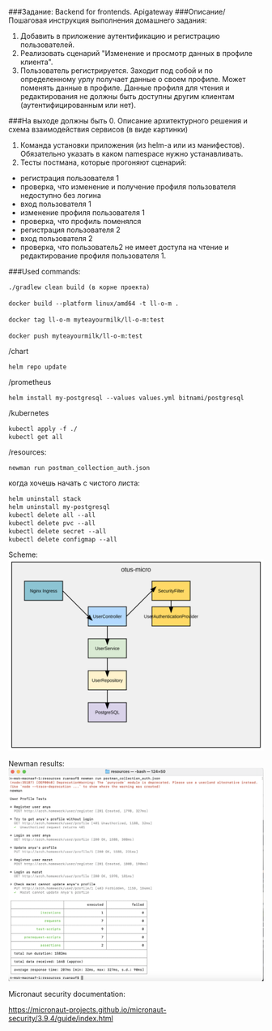 ###Задание:
Backend for frontends. Apigateway
###Описание/Пошаговая инструкция выполнения домашнего задания:
1. Добавить в приложение аутентификацию и регистрацию пользователей. 
2. Реализовать сценарий "Изменение и просмотр данных в профиле клиента". 
3. Пользователь регистрируется. Заходит под собой и по определенному урлу получает данные о своем профиле. Может поменять данные в профиле. Данные профиля для чтения и редактирования не должны быть доступны другим клиентам (аутентифицированным или нет).

###На выходе должны быть
0. Описание архитектурного решения и схема взаимодействия сервисов (в виде картинки)
1. Команда установки приложения (из helm-а или из манифестов). Обязательно указать в каком namespace нужно 
   устанавливать. 
2. Тесты постмана, которые прогоняют сценарий:
- регистрация пользователя 1
- проверка, что изменение и получение профиля пользователя недоступно без логина
- вход пользователя 1
- изменение профиля пользователя 1
- проверка, что профиль поменялся
- регистрация пользователя 2
- вход пользователя 2
- проверка, что пользователь2 не имеет доступа на чтение и редактирование профиля пользователя 1.

###Used commands:
```
./gradlew clean build (в корне проекта)

docker build --platform linux/amd64 -t ll-o-m .

docker tag ll-o-m myteayourmilk/ll-o-m:test

docker push myteayourmilk/ll-o-m:test
```

/chart
```
helm repo update
```

/prometheus
```
helm install my-postgresql --values values.yml bitnami/postgresql
```

/kubernetes
```
kubectl apply -f ./
kubectl get all

```

/resources:
```
newman run postman_collection_auth.json
```

когда хочешь начать с чистого листа:
```
helm uninstall stack
helm uninstall my-postgresql
kubectl delete all --all
kubectl delete pvc --all
kubectl delete secret --all
kubectl delete configmap --all
```

Scheme:
![alt text](static/auth.svg "Auth scheme")

Newman results:
![alt text](static/hw6.png "Auth tests")


Micronaut security documentation:

https://micronaut-projects.github.io/micronaut-security/3.9.4/guide/index.html